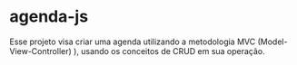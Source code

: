 # agenda-js
Esse projeto visa criar uma agenda utilizando a metodologia MVC (Model-View-Controller) ), usando os conceitos de CRUD em sua operação.
